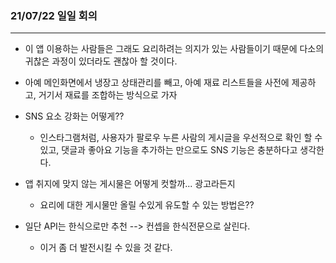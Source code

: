 ### 21/07/22 일일 회의

---



* 이 앱 이용하는 사람들은 그래도 요리하려는 의지가 있는 사람들이기 때문에 다소의 귀찮은 과정이 있더라도 괜찮아 할 것이다.
* 아예 메인화면에서 냉장고 상태관리를 빼고, 아예 재료 리스트들을 사전에 제공하고, 거기서 재료를 조합하는 방식으로 가자
* SNS 요소 강화는 어떻게??
  * 인스타그램처럼, 사용자가 팔로우 누른 사람의 게시글을 우선적으로 확인 할 수 있고, 댓글과 좋아요 기능을 추가하는 만으로도 SNS 기능은 충분하다고 생각한다.
* 앱 취지에 맞지 않는 게시물은 어떻게 컷할까... 광고라든지
  * 요리에 대한 게시물만 올릴 수있게 유도할 수 있는 방법은??

* 일단 API는 한식으로만 추천 --> 컨셉을 한식전문으로 살린다.
  * 이거 좀 더 발전시킬 수 있을 것 같다.